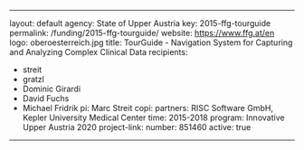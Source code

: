 ---
layout: default
agency: State of Upper Austria
key: 2015-ffg-tourguide
permalink: /funding/2015-ffg-tourguide/
website: https://www.ffg.at/en
logo: oberoesterreich.jpg
title: TourGuide - Navigation System for Capturing and Analyzing Complex Clinical Data
recipients: 
- streit
- gratzl
- Dominic Girardi
- David Fuchs
- Michael Fridrik
pi: Marc Streit
copi: 
partners: RISC Software GmbH, Kepler University Medical Center
time: 2015-2018
program: Innovative Upper Austria 2020
project-link: 
number: 851460
active: true
------------

